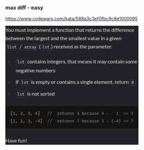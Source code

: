### max diff - easy

https://www.codewars.com/kata/588a3c3ef0fbc9c8e1000095

![description](./description.jpg "Description")
